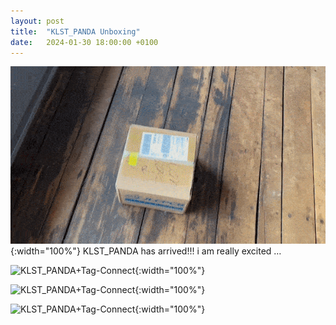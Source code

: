 ```yaml
---
layout: post
title:  "KLST_PANDA Unboxing"
date:   2024-01-30 18:00:00 +0100
---
```


![KLST_PANDA+Tag-Connect](/assets/2024-01-30-KLST_PANDA-unboxing-001.gif){:width="100%"}
KLST_PANDA has arrived!!! i am really excited …

![KLST_PANDA+Tag-Connect](/assets/2024-01-30-KLST_PANDA-unboxing-002.gif){:width="100%"}

![KLST_PANDA+Tag-Connect](/assets/2024-01-30-KLST_PANDA-unboxing-003.gif){:width="100%"}

![KLST_PANDA+Tag-Connect](/assets/2024-01-30-KLST_PANDA-unboxing-004.gif){:width="100%"}
